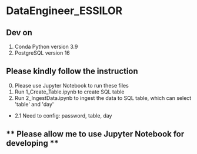 # DataEngineer_ESSILOR

## Dev on 
1. Conda Python version 3.9
2. PostgreSQL version 16

## Please kindly follow the instruction
0. Please use Jupyter Notebook to run these files 
1. Run 1_Create_Table.ipynb to create SQL table
2. Run 2_IngestData.ipynb to ingest the data to SQL table, which can select 'table' and 'day'
  - 2.1 Need to config: password, table, day

## ** Please allow me to use Jupyter Notebook for developing **
